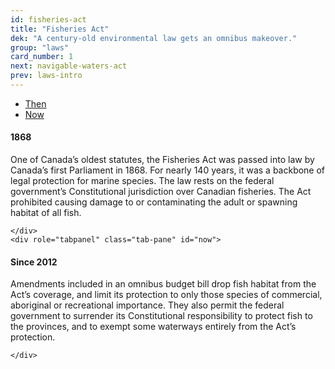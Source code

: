 ```yaml
---
id: fisheries-act
title: "Fisheries Act"
dek: "A century-old environmental law gets an omnibus makeover."
group: "laws"
card_number: 1
next: navigable-waters-act
prev: laws-intro
---
```


<div role="tabpanel">

  <!-- Nav tabs -->
  <ul class="nav nav-tabs" role="tablist">
    <li role="presentation" class="active"><a href="#then" aria-controls="then" role="tab" data-toggle="tab">Then</a></li>
    <li role="presentation"><a href="#now" aria-controls="now" role="tab" data-toggle="tab">Now</a></li>
  </ul>

  <!-- Tab panes -->
  <div class="tab-content">
    <div role="tabpanel" class="tab-pane active" id="then">

<h4>1868</h4>

<p>One of Canada’s oldest statutes, the Fisheries Act was passed into law by Canada’s first Parliament in 1868. For nearly 140 years, it was a backbone of legal protection for marine species. The law rests on the federal government’s Constitutional jurisdiction over Canadian fisheries. The Act prohibited causing damage to or contaminating the adult or spawning habitat of all fish.</p>

    </div>
    <div role="tabpanel" class="tab-pane" id="now">

<h4>Since 2012</h4>

<p>Amendments included in an omnibus budget bill drop fish habitat from the Act’s coverage, and limit its protection to only those species of commercial, aboriginal or recreational importance. They also permit the federal government to surrender its Constitutional responsibility to protect fish to the provinces, and to exempt some waterways entirely from the Act’s protection.</p>

    </div>
  </div>

</div>

